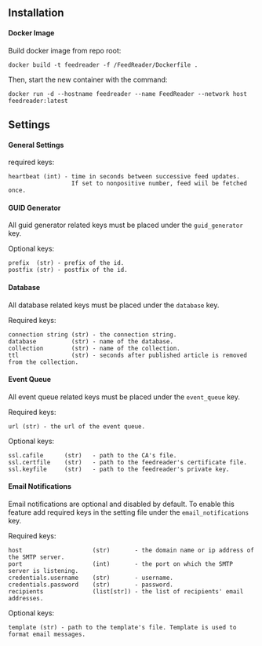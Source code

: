 ## Installation
#### Docker Image
Build docker image from repo root:
```
docker build -t feedreader -f /FeedReader/Dockerfile .
```
Then, start the new container with the command:
```
docker run -d --hostname feedreader --name FeedReader --network host feedreader:latest
```

## Settings
#### General Settings
required keys:
```
heartbeat (int) - time in seconds between successive feed updates. 
                  If set to nonpositive number, feed wiil be fetched once.
```

#### GUID Generator
All guid generator related keys must be placed under the `guid_generator` key.

Optional keys:
```
prefix  (str) - prefix of the id.
postfix (str) - postfix of the id.
```

#### Database
All database related keys must be placed under the `database` key.

Required keys:
```
connection string (str) - the connection string.
database          (str) - name of the database. 
collection        (str) - name of the collection.
ttl               (str) - seconds after published article is removed from the collection.
```

#### Event Queue
All event queue related keys must be placed under the `event_queue` key.

Required keys:
```
url (str) - the url of the event queue.
```
Optional keys:
```               
ssl.cafile      (str)   - path to the CA's file.
ssl.certfile    (str)   - path to the feedreader's certificate file.
ssl.keyfile     (str)   - path to the feedreader's private key.
```

#### Email Notifications
Email notifications are optional and disabled by default. 
To enable this feature add required keys in the setting file under the `email_notifications` key.

Required keys:
```
host                    (str)       - the domain name or ip address of the SMTP server.
port                    (int)       - the port on which the SMTP server is listening.
credentials.username    (str)       - username. 
credentials.password    (str)       - password.
recipients              (list[str]) - the list of recipients' email addresses.
``` 
Optional keys:
```
template (str) - path to the template's file. Template is used to format email messages.
```